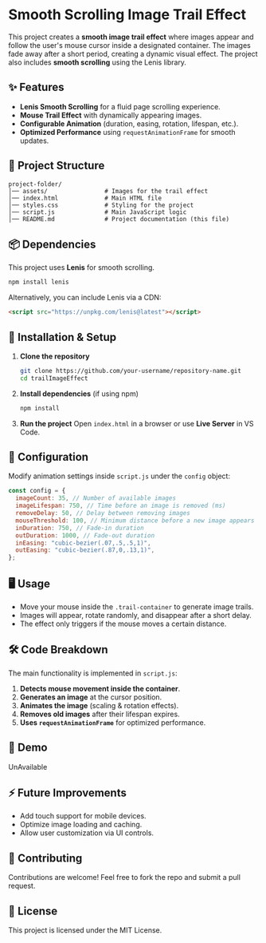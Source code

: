 # Smooth Scrolling Image Trail Effect

This project creates a **smooth image trail effect** where images appear and follow the user's mouse cursor inside a designated container. The images fade away after a short period, creating a dynamic visual effect. The project also includes **smooth scrolling** using the Lenis library.

## ✨ Features
- **Lenis Smooth Scrolling** for a fluid page scrolling experience.
- **Mouse Trail Effect** with dynamically appearing images.
- **Configurable Animation** (duration, easing, rotation, lifespan, etc.).
- **Optimized Performance** using `requestAnimationFrame` for smooth updates.

## 📂 Project Structure
```
project-folder/
│── assets/                # Images for the trail effect
│── index.html             # Main HTML file
│── styles.css             # Styling for the project
│── script.js              # Main JavaScript logic
│── README.md              # Project documentation (this file)
```

## 📦 Dependencies
This project uses **Lenis** for smooth scrolling.

```sh
npm install lenis
```

Alternatively, you can include Lenis via a CDN:
```html
<script src="https://unpkg.com/lenis@latest"></script>
```

## 🚀 Installation & Setup
1. **Clone the repository**
   ```sh
   git clone https://github.com/your-username/repository-name.git
   cd trailImageEffect
   ```
2. **Install dependencies** (if using npm)
   ```sh
   npm install
   ```
3. **Run the project**
   Open `index.html` in a browser or use **Live Server** in VS Code.

## 🔧 Configuration
Modify animation settings inside `script.js` under the `config` object:
```js
const config = {
  imageCount: 35, // Number of available images
  imageLifespan: 750, // Time before an image is removed (ms)
  removeDelay: 50, // Delay between removing images
  mouseThreshold: 100, // Minimum distance before a new image appears
  inDuration: 750, // Fade-in duration
  outDuration: 1000, // Fade-out duration
  inEasing: "cubic-bezier(.07,.5,.5,1)",
  outEasing: "cubic-bezier(.87,0,.13,1)",
};
```

## 🖥️ Usage
- Move your mouse inside the `.trail-container` to generate image trails.
- Images will appear, rotate randomly, and disappear after a short delay.
- The effect only triggers if the mouse moves a certain distance.

## 🛠️ Code Breakdown
The main functionality is implemented in `script.js`:
1. **Detects mouse movement inside the container**.
2. **Generates an image** at the cursor position.
3. **Animates the image** (scaling & rotation effects).
4. **Removes old images** after their lifespan expires.
5. **Uses `requestAnimationFrame`** for optimized performance.

## 📸 Demo
UnAvailable
## ⚡ Future Improvements
- Add touch support for mobile devices.
- Optimize image loading and caching.
- Allow user customization via UI controls.

## 🤝 Contributing
Contributions are welcome! Feel free to fork the repo and submit a pull request.

## 📜 License
This project is licensed under the MIT License.

